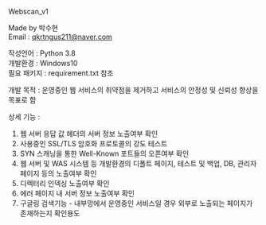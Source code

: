 Webscan_v1

Made by 박수현  
Email : qkrtngus211@naver.com
  
작성언어 : Python 3.8  
개발환경 : Windows10  
필요 패키지 : requirement.txt 참조 

개발 목적 : 운영중인 웹 서비스의 취약점을 제거하고 서비스의 안정성 및 신뢰성 향상을 목표로 함

상세 기능 :  
1. 웹 서버 응답 값 헤더의 서버 정보 노출여부 확인   
2. 사용중인 SSL/TLS 암호화 프로토콜의 강도 테스트  
3. SYN 스캐닝을 통한 Well-Known 포트들의 오픈여부 확인  
4. 웹 서버 및 WAS 시스템 등 개발환경의 디폴트 페이지, 테스트 및 백업, DB, 관리자 페이지 등의 노출여부 확인
5. 디렉터리 인덱싱 노출여부 확인
6. 에러 페이지 내 서버 정보 노출여부 확인
7. 구글링 검색기능 - 내부망에서 운영중인 서비스일 경우 외부로 노출되는 페이지가 존재하는지 확인용도   
